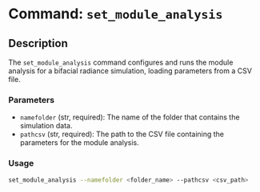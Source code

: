 # Command: `set_module_analysis`

## Description

The `set_module_analysis` command configures and runs the module analysis for a bifacial radiance simulation, loading parameters from a CSV file.

### Parameters

- `namefolder` (str, required): The name of the folder that contains the simulation data.
- `pathcsv` (str, required): The path to the CSV file containing the parameters for the module analysis.

### Usage

```bash
set_module_analysis --namefolder <folder_name> --pathcsv <csv_path>
```